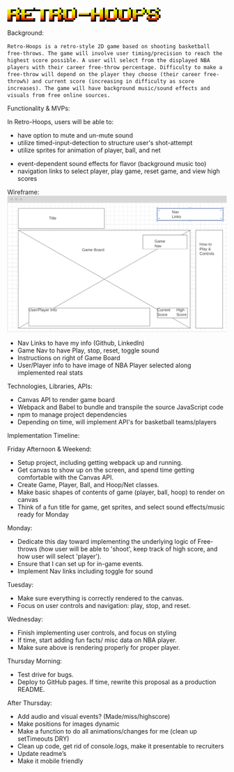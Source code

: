 ![Title](/images/title_header.png)

Background:

    Retro-Hoops is a retro-style 2D game based on shooting basketball free-throws. The game will involve user timing/precision to reach the highest score possible. A user will select from the displayed NBA players with their career free-throw percentage. Difficulty to make a free-throw will depend on the player they choose (their career free-throw%) and current score (increasing in difficulty as score increases). The game will have background music/sound effects and visuals from free online sources.


Functionality & MVPs:

In Retro-Hoops, users will be able to:
- have option to mute and un-mute sound
- utilize timed-input-detection to structure user's shot-attempt
- utilize sprites for animation of player, ball, and net
<!-- - have dynamic data on selected NBA players -->
- event-dependent sound effects for flavor (background music too)
- navigation links to select player, play game, reset game, and view high scores

<!-- In addition, this project will include:

- An About modal describing the background and rules of the game
- A production README -->

Wireframe: 
![Wireframe](/images/js_wireframe.png )

- Nav Links to have my info (Github, LinkedIn)
- Game Nav to have Play, stop, reset, toggle sound
- Instructions on right of Game Board
- User/Player info to have image of NBA Player selected along implemented real stats



Technologies, Libraries, APIs:
- Canvas API to render game board
- Webpack and Babel to bundle and transpile the source JavaScript code 
- npm to manage project dependencies
- Depending on time, will implement API's for basketball teams/players

Implementation Timeline:

Friday Afternoon & Weekend: 
* Setup project, including getting webpack up and running. 
* Get canvas to show up on the screen, and spend time getting comfortable with the Canvas API. 
* Create Game, Player, Ball, and Hoop/Net classes. 
* Make basic shapes of contents of game (player, ball, hoop) to render on canvas
* Think of a fun title for game, get sprites, and select sound effects/music ready for Monday

Monday: 
* Dedicate this day toward implementing the underlying logic of Free-throws (how user will be able to 'shoot', keep track of high score, and how user will select 'player'). 
* Ensure that I can set up for in-game events.
* Implement Nav links including toggle for sound

Tuesday: 
* Make sure everything is correctly rendered to the canvas. 
* Focus on user controls and navigation: play, stop, and reset.

Wednesday: 
* Finish implementing user controls, and focus on styling
* If time, start adding fun facts/ misc data on NBA player.
* Make sure above is rendering properly for proper player.

Thursday Morning: 
* Test drive for bugs.
* Deploy to GitHub pages. If time, rewrite this proposal as a production README.

After Thursday:
* Add audio and visual events? (Made/miss/highscore)
* Make positions for images dynamic
* Make a function to do all animations/changes for me (clean up setTimeouts DRY)
* Clean up code, get rid of console.logs, make it presentable to recruiters
* Update readme’s
* Make it mobile friendly